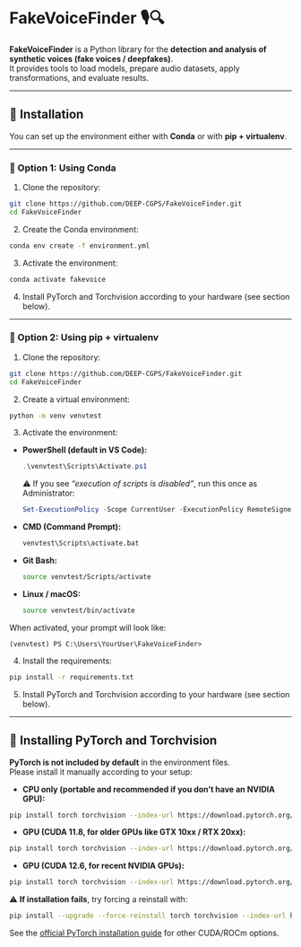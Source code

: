 # FakeVoiceFinder 🎙️🔍

**FakeVoiceFinder** is a Python library for the **detection and analysis of synthetic voices (fake voices / deepfakes)**.  
It provides tools to load models, prepare audio datasets, apply transformations, and evaluate results.

---

## 🚀 Installation

You can set up the environment either with **Conda** or with **pip + virtualenv**.  

---

### 🔹 Option 1: Using Conda
1. Clone the repository:
```bash
git clone https://github.com/DEEP-CGPS/FakeVoiceFinder.git
cd FakeVoiceFinder
```

2. Create the Conda environment:
```bash
conda env create -f environment.yml
```

3. Activate the environment:
```bash
conda activate fakevoice
```

4. Install PyTorch and Torchvision according to your hardware (see section below).

---

### 🔹 Option 2: Using pip + virtualenv
1. Clone the repository:
```bash
git clone https://github.com/DEEP-CGPS/FakeVoiceFinder.git
cd FakeVoiceFinder
```

2. Create a virtual environment:
```bash
python -m venv venvtest
```

3. Activate the environment:

- **PowerShell (default in VS Code):**
  ```powershell
  .\venvtest\Scripts\Activate.ps1
  ```
  ⚠️ If you see *“execution of scripts is disabled”*, run this once as Administrator:
  ```powershell
  Set-ExecutionPolicy -Scope CurrentUser -ExecutionPolicy RemoteSigned
  ```

- **CMD (Command Prompt):**
  ```cmd
  venvtest\Scripts\activate.bat
  ```

- **Git Bash:**
  ```bash
  source venvtest/Scripts/activate
  ```

- **Linux / macOS:**
  ```bash
  source venvtest/bin/activate
  ```

When activated, your prompt will look like:
```
(venvtest) PS C:\Users\YourUser\FakeVoiceFinder>
```

4. Install the requirements:
```bash
pip install -r requirements.txt
```

5. Install PyTorch and Torchvision according to your hardware (see section below).

---

## 🔹 Installing PyTorch and Torchvision

**PyTorch is not included by default** in the environment files.  
Please install it manually according to your setup:

- **CPU only (portable and recommended if you don’t have an NVIDIA GPU):**
```bash
pip install torch torchvision --index-url https://download.pytorch.org/whl/cpu
```

- **GPU (CUDA 11.8, for older GPUs like GTX 10xx / RTX 20xx):**
```bash
pip install torch torchvision --index-url https://download.pytorch.org/whl/cu118
```

- **GPU (CUDA 12.6, for recent NVIDIA GPUs):**
```bash
pip install torch torchvision --index-url https://download.pytorch.org/whl/cu126
```

⚠️ **If installation fails**, try forcing a reinstall with:
```bash
pip install --upgrade --force-reinstall torch torchvision --index-url https://download.pytorch.org/whl/cu126
```

See the [official PyTorch installation guide](https://pytorch.org/get-started/locally/) for other CUDA/ROCm options.
